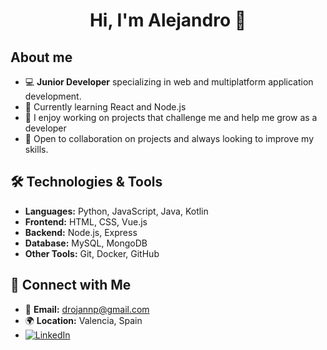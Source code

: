 <div align="center">
<h1 align="center">Hi, I'm Alejandro 👋</h1>
</div>

## About me

- 💻  **Junior Developer** specializing in web and multiplatform application development.
- 🌱 Currently learning React and Node.js
- 🚀 I enjoy working on projects that challenge me and help me grow as a developer
- 🎯 Open to collaboration on projects and always looking to improve my skills.  

## 🛠️ Technologies & Tools
- **Languages:** Python, JavaScript, Java, Kotlin  
- **Frontend:** HTML, CSS, Vue.js
- **Backend:** Node.js, Express
- **Database:** MySQL, MongoDB
- **Other Tools:** Git, Docker, GitHub

## 🔗 Connect with Me
- 📧 **Email:** drojannp@gmail.com
- 🌍 **Location:** Valencia, Spain
- [![LinkedIn](https://img.shields.io/badge/LinkedIn-Profile-blue)](https://www.linkedin.com/in/alejandro-navarro-puig-7611891bb/)

